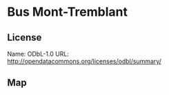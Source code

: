 # Bus Mont-Tremblant
    
## License

Name: ODbL-1.0
URL: http://opendatacommons.org/licenses/odbl/summary/

## Map

<WorldMap topic="Bus_Mont_Tremblant/vehicle_positions/#" />
